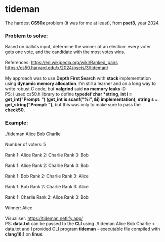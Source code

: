 # tideman
The hardest <b>CS50x</b> problem (it was for me at least), from <b>pset3</b>, year 2024.
<br>
### Problem to solve:
Based on ballots input, determine the winner of an election: every voter gets one vote, and the candidate with the most votes wins.
<br><br>
References:
https://en.wikipedia.org/wiki/Ranked_pairs
<br>
https://cs50.harvard.edu/x/2024/psets/3/tideman/
<br><br>
My approach was to use <b>Depth First Search</b> with <b>stack</b> implementation using <b>dynamic memory allocation</b>. I'm still a learner and on a long way to write robust C code, but <b>valgrind</b> said <b>no memory leaks</b> :D 
<br>
PS: i used cs50.h library to define <b>typedef char *string</b>, <b>int i = get_int("Prompt: ") (get_int is scanf("%i", &i) implementation)</b>, <b>string s = get_string("Prompt: ")</b>, but this was only to make sure to pass the <b>check50</b>.
### Example:
./tideman Alice Bob Charlie
<br><br>
Number of voters: 5
<br><br>
Rank 1: Alice
Rank 2: Charlie
Rank 3: Bob
<br><br>
Rank 1: Alice
Rank 2: Charlie
Rank 3: Bob
<br><br>
Rank 1: Bob
Rank 2: Charlie
Rank 3: Alice
<br><br>
Rank 1: Bob
Rank 2: Charlie
Rank 3: Alice
<br><br>
Rank 1: Charlie
Rank 2: Alice
Rank 3: Bob
<br><br>
Winner: Alice
<br><br>
Visualiser:
https://tideman.netlify.app/
<br>
PS: <b>data.txt</b> can be passed to the <b>CLI</b> using ./tideman Alice Bob Charlie < data.txt and I provided CLI program <b>tideman</b> - executable file compiled with <b>clang18.1</b> on <b>linux</b>.
